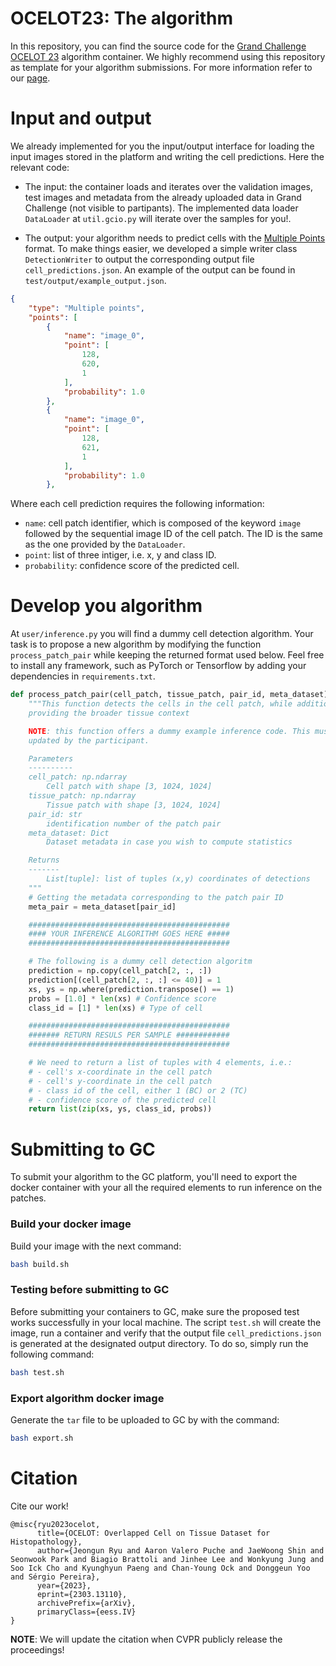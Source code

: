 # OCELOT23: The algorithm
 
In this repository, you can find the source code for the [Grand Challenge OCELOT 23](https://ocelot2023.grand-challenge.org/) algorithm container. We highly recommend using this repository as template for your algorithm submissions. For more information refer to our [page](https://lunit-io.github.io/research/publications/ocelot/).

 
# Input and output
 
We already implemented for you the input/output interface for loading the input images stored in the platform and writing the cell predictions. Here the relevant code:
* The input: the container loads and iterates over the validation images, test images and metadata from the already uploaded data in Grand Challenge (not visible to partipants). The implemented data loader `DataLoader` at `util.gcio.py` will iterate over the samples for you!. 

* The output: your algorithm needs to predict cells with the [Multiple Points](https://comic.github.io/grand-challenge.org/components.html#grandchallenge.components.models.InterfaceKind.interface_type_json) format. To make things easier, we developed a simple writer class `DetectionWriter` to output the corresponding output file `cell_predictions.json`. An example of the output can be found in `test/output/example_output.json`.

```json
{
    "type": "Multiple points",
    "points": [
        {
            "name": "image_0",
            "point": [
                128,
                620,
                1
            ],
            "probability": 1.0
        },
        {
            "name": "image_0",
            "point": [
                128,
                621,
                1
            ],
            "probability": 1.0
        },
```
Where each cell prediction requires the following information:

* `name`: cell patch identifier, which is composed of the keyword `image` followed by the sequential image ID of the cell patch. The ID is the same as the one provided by the `DataLoader`.
* `point`: list of three intiger, i.e. x, y and class ID.
* `probability`: confidence score of the predicted cell.

# Develop you algorithm

At `user/inference.py` you will find a dummy cell detection algorithm. Your task is to propose a new algorithm by modifying the function `process_patch_pair` while keeping the returned format used below. Feel free to install any framework, such as PyTorch or Tensorflow by adding your dependencies in `requirements.txt`.

```python
def process_patch_pair(cell_patch, tissue_patch, pair_id, meta_dataset):
    """This function detects the cells in the cell patch, while additionally
    providing the broader tissue context

    NOTE: this function offers a dummy example inference code. This must be
    updated by the participant.

    Parameters
    ----------
    cell_patch: np.ndarray 
        Cell patch with shape [3, 1024, 1024]
    tissue_patch: np.ndarray 
        Tissue patch with shape [3, 1024, 1024]
    pair_id: str
        identification number of the patch pair
    meta_dataset: Dict
        Dataset metadata in case you wish to compute statistics

    Returns
    -------
        List[tuple]: list of tuples (x,y) coordinates of detections
    """
    # Getting the metadata corresponding to the patch pair ID
    meta_pair = meta_dataset[pair_id]

    #############################################
    #### YOUR INFERENCE ALGORITHM GOES HERE #####
    #############################################

    # The following is a dummy cell detection algoritm
    prediction = np.copy(cell_patch[2, :, :])
    prediction[(cell_patch[2, :, :] <= 40)] = 1
    xs, ys = np.where(prediction.transpose() == 1)
    probs = [1.0] * len(xs) # Confidence score
    class_id = [1] * len(xs) # Type of cell

    #############################################
    ####### RETURN RESULS PER SAMPLE ############
    #############################################

    # We need to return a list of tuples with 4 elements, i.e.:
    # - cell's x-coordinate in the cell patch
    # - cell's y-coordinate in the cell patch
    # - class id of the cell, either 1 (BC) or 2 (TC)
    # - confidence score of the predicted cell
    return list(zip(xs, ys, class_id, probs))
```

# Submitting to GC

To submit your algorithm to the GC platform, you'll need to export the docker container with your all the required elements to run inference on the patches.

### Build your docker image

Build your image with the next command:

```bash
bash build.sh
```

### Testing before submitting to GC

Before submitting your containers to GC, make sure the proposed test works successfully in your local machine. The script `test.sh` will create the image, run a container and verify that the output file `cell_predictions.json` is generated at the designated output directory. To do so, simply run the following command:

```bash
bash test.sh
```

### Export algorithm docker image

Generate the `tar` file to be uploaded to GC by with the command:

```bash
bash export.sh
```

# Citation

Cite our work!
```
@misc{ryu2023ocelot,
      title={OCELOT: Overlapped Cell on Tissue Dataset for Histopathology}, 
      author={Jeongun Ryu and Aaron Valero Puche and JaeWoong Shin and Seonwook Park and Biagio Brattoli and Jinhee Lee and Wonkyung Jung and Soo Ick Cho and Kyunghyun Paeng and Chan-Young Ock and Donggeun Yoo and Sérgio Pereira},
      year={2023},
      eprint={2303.13110},
      archivePrefix={arXiv},
      primaryClass={eess.IV}
}
```

**NOTE**: We will update the citation when CVPR publicly release the proceedings!